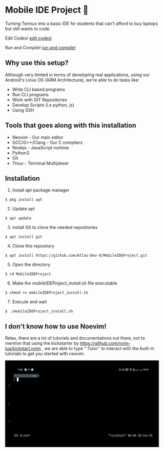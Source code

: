 # Mobile IDE Project 📱
Turning Termux into a basic IDE for students that can't afford to buy laptops but still wants to code. 

Edit Codes!
[edit codes!](editwithneovim.gif)


Run and Compile!
[run and compile!](run_program.gif.gif)


## Why use this setup?
Although very limited in terms of developing real applications, using our Android's Linux OS (ARM Architecture), we're able to do tasks like:

- Write CLI based programs
- Run CLI programs
- Work with GIT Repositories
- Develop Scripts (i.e python, js)
- Using SSH

## Tools that goes along with this installation

- Neovim - Our main editor
- GCC/G++/Clang - Our C compilers
- Nodejs - JavaScript runtime
- Python3 
- Git
- Tmux - Terminal Multiplexer

## Installation 

1. Install apt package manager
```
$ pkg install apt
```

2. Update apt
```
$ apt update 
```

3. Install Git to clone the needed repositories
```
$ apt install git
```

4. Clone this repository
```
$ apt install https://github.com/Atlas-Dev-0/MobileIDEProject.git
```

5. Open the directory
```
$ cd MobileIDEProject 
```

6. Make the *mobileIDEProject_install.sh* file executable
```
$ chmod +x mobileIDEProject_install.sh 
```

7. Execute and wait
```
$ ./mobileIDEProject_install.sh 
```


## I don't know how to use Noevim!
Relax, there are a lot of tutorials and documentations out there, not to mention that using the kickstarter by https://github.com/nvim-lua/kickstart.nvim , we are able to type ":Tutor" to interact with the built-in tutorials to get you started with neovim.

![tutor!](tutor.gif)

